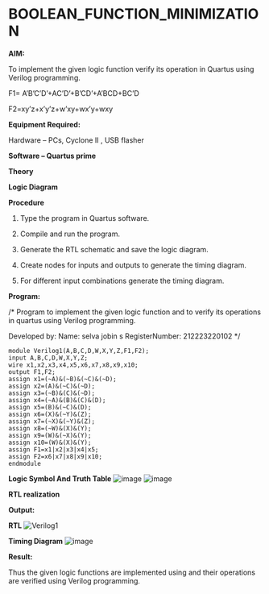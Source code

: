 # BOOLEAN_FUNCTION_MINIMIZATION

**AIM:**

To implement the given logic function verify its operation in Quartus using Verilog programming.

F1= A’B’C’D’+AC’D’+B’CD’+A’BCD+BC’D 

F2=xy’z+x’y’z+w’xy+wx’y+wxy

**Equipment Required:**

Hardware – PCs, Cyclone II , USB flasher

**Software – Quartus prime**

**Theory**

**Logic Diagram**

**Procedure**

1.	Type the program in Quartus software.

2.	Compile and run the program.

3.	Generate the RTL schematic and save the logic diagram.

4.	Create nodes for inputs and outputs to generate the timing diagram.

5.	For different input combinations generate the timing diagram.


**Program:**

/* Program to implement the given logic function and to verify its operations in quartus using Verilog programming. 

Developed by: 
Name: selva jobin s
RegisterNumber: 212223220102
*/
```
module Verilog1(A,B,C,D,W,X,Y,Z,F1,F2);
input A,B,C,D,W,X,Y,Z;
wire x1,x2,x3,x4,x5,x6,x7,x8,x9,x10;
output F1,F2;
assign x1=(~A)&(~B)&(~C)&(~D);
assign x2=(A)&(~C)&(~D);
assign x3=(~B)&(C)&(~D);
assign x4=(~A)&(B)&(C)&(D);
assign x5=(B)&(~C)&(D);
assign x6=(X)&(~Y)&(Z);
assign x7=(~X)&(~Y)&(Z);
assign x8=(~W)&(X)&(Y);
assign x9=(W)&(~X)&(Y);
assign x10=(W)&(X)&(Y);
assign F1=x1|x2|x3|x4|x5;
assign F2=x6|x7|x8|x9|x10;
endmodule
```
**Logic Symbol And Truth Table**
![image](https://github.com/user-attachments/assets/1448d3a9-cbf9-4c27-b6d5-4fa7c42418fd)
![image](https://github.com/user-attachments/assets/79d67801-6b59-449c-8346-4ecc8b05bca4)


**RTL realization**

**Output:**

**RTL**
![Verilog1](https://github.com/user-attachments/assets/2c4a4657-71ea-4a06-970b-a338dc913f0b)


**Timing Diagram**
![image](https://github.com/user-attachments/assets/17866a51-191a-4762-928c-614983e11f41)




**Result:**

Thus the given logic functions are implemented using and their operations are verified using Verilog programming.

